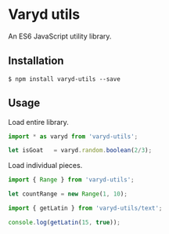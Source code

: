 # Varyd utils
An ES6 JavaScript utility library.

## Installation

```shell
$ npm install varyd-utils --save
```

## Usage

Load entire library.

```js
import * as varyd from 'varyd-utils';

let isGoat   = varyd.random.boolean(2/3);
```

Load individual pieces.

```js
import { Range } from 'varyd-utils';

let countRange = new Range(1, 10);
```

```js
import { getLatin } from 'varyd-utils/text';

console.log(getLatin(15, true));
```
